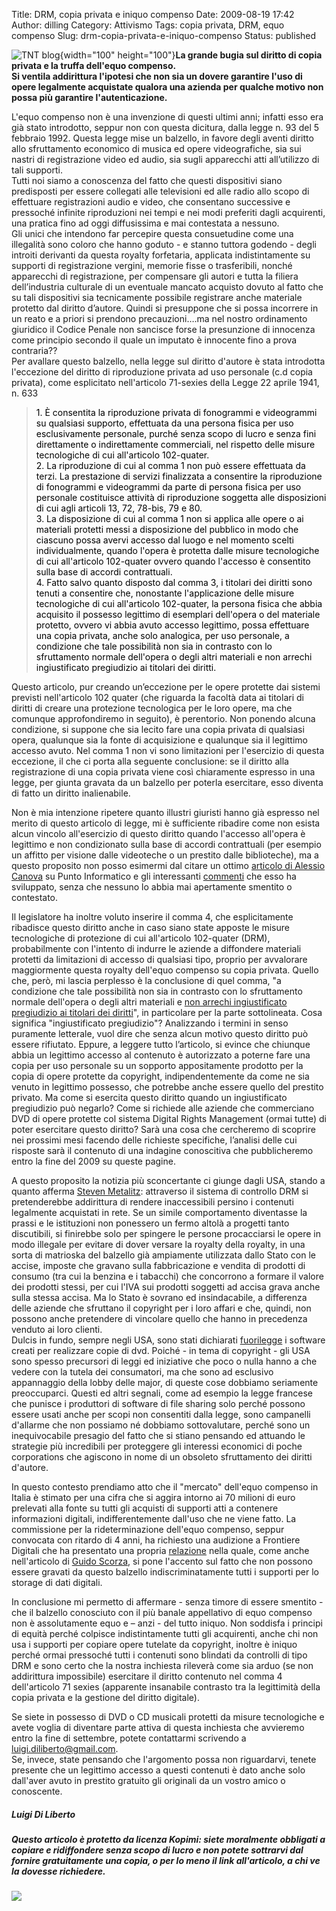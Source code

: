 Title: DRM, copia privata e iniquo compenso
Date: 2009-08-19 17:42
Author: dilling
Category: Attivismo
Tags: copia privata, DRM, equo compenso
Slug: drm-copia-privata-e-iniquo-compenso
Status: published

![TNT blog](http://static.blogo.it/soldiblog/sanremo3.jpg){width="100" height="100"}**La grande bugia sul diritto di copia privata e la truffa dell'equo compenso.  
Si ventila addirittura l'ipotesi che non sia un dovere garantire l'uso di opere legalmente acquistate qualora una azienda per qualche motivo non possa più garantire l'autenticazione.**

**<!--more-->**

L'equo compenso non è una invenzione di questi ultimi anni; infatti esso era già stato introdotto, seppur non con questa dicitura, dalla legge n. 93 del 5 febbraio 1992. Questa legge mise un balzello, in favore degli aventi diritto allo sfruttamento economico di musica ed opere videografiche, sia sui nastri di registrazione video ed audio, sia sugli apparecchi atti all’utilizzo di tali supporti.  
Tutti noi siamo a conoscenza del fatto che questi dispositivi siano predisposti per essere collegati alle televisioni ed alle radio allo scopo di effettuare registrazioni audio e video, che consentano successive e pressoché infinite riproduzioni nei tempi e nei modi preferiti dagli acquirenti, una pratica fino ad oggi diffusissima e mai contestata a nessuno.  
Gli unici che intendono far percepire questa consuetudine come una illegalità sono coloro che hanno goduto - e stanno tuttora godendo - degli introiti derivanti da questa royalty forfetaria, applicata indistintamente su supporti di registrazione vergini, memorie fisse o trasferibili, nonché apparecchi di registrazione, per compensare gli autori e tutta la filiera dell’industria culturale di un eventuale mancato acquisto dovuto al fatto che su tali dispositivi sia tecnicamente possibile registrare anche materiale protetto dal diritto d’autore. Quindi si presuppone che si possa incorrere in un reato e a priori si prendono precauzioni….ma nel nostro ordinamento giuridico il Codice Penale non sancisce forse la presunzione di innocenza come principio secondo il quale un imputato è innocente fino a prova contraria??  
Per avallare questo balzello, nella legge sul diritto d'autore è stata introdotta l'eccezione del diritto di riproduzione privata ad uso personale (c.d copia privata), come esplicitato nell'articolo 71-sexies della Legge 22 aprile 1941, n. 633

> <span style="color: #000000;">1. È consentita la riproduzione privata di fonogrammi e videogrammi su qualsiasi supporto, effettuata da una persona fisica per uso esclusivamente personale, purché senza scopo di lucro e senza fini direttamente o indirettamente commerciali, nel rispetto delle misure tecnologiche di cui all'articolo 102-quater.  
> 2. La riproduzione di cui al comma 1 non può essere effettuata da terzi. La prestazione di servizi finalizzata a consentire la riproduzione di fonogrammi e videogrammi da parte di persona fisica per uso personale costituisce attività di riproduzione soggetta alle disposizioni di cui agli articoli 13, 72, 78-bis, 79 e 80.  
> 3. La disposizione di cui al comma 1 non si applica alle opere o ai materiali protetti messi a disposizione del pubblico in modo che ciascuno possa avervi accesso dal luogo e nel momento scelti individualmente, quando l'opera è protetta dalle misure tecnologiche di cui all'articolo 102-quater ovvero quando l'accesso è consentito sulla base di accordi contrattuali.  
> 4. Fatto salvo quanto disposto dal comma 3, i titolari dei diritti sono tenuti a consentire che, nonostante l'applicazione delle misure tecnologiche di cui all'articolo 102-quater, la persona fisica che abbia acquisito il possesso legittimo di esemplari dell'opera o del materiale protetto, ovvero vi abbia avuto accesso legittimo, possa effettuare una copia privata, anche solo analogica, per uso personale, a condizione che tale possibilità non sia in contrasto con lo sfruttamento normale dell'opera o degli altri materiali e non arrechi ingiustificato pregiudizio ai titolari dei diritti.</span>

Questo articolo, pur creando un’eccezione per le opere protette dai sistemi previsti nell'articolo 102 quater (che riguarda la facoltà data ai titolari di diritti di creare una protezione tecnologica per le loro opere, ma che comunque approfondiremo in seguito), è perentorio. Non ponendo alcuna condizione, si suppone che sia lecito fare una copia privata di qualsiasi opera, qualunque sia la fonte di acquisizione e qualunque sia il legittimo accesso avuto. Nel comma 1 non vi sono limitazioni per l'esercizio di questa eccezione, il che ci porta alla seguente conclusione: se il diritto alla registrazione di una copia privata viene così chiaramente espresso in una legge, per giunta gravata da un balzello per poterla esercitare, esso diventa di fatto un diritto inalienabile.

Non è mia intenzione ripetere quanto illustri giuristi hanno già espresso nel merito di questo articolo di legge, mi è sufficiente ribadire come non esista alcun vincolo all'esercizio di questo diritto quando l'accesso all'opera è legittimo e non condizionato sulla base di accordi contrattuali (per esempio un affitto per visione dalle videoteche o un prestito dalle biblioteche), ma a questo proposito non posso esimermi dal citare un ottimo [articolo di Alessio Canova](http://punto-informatico.it/594311/PI/Commenti/copia-privata-questa-sconosciuta.aspx) su Punto Informatico e gli interessanti [commenti](http://punto-informatico.it/b.aspx?i=594311&m=594313#p594313) che esso ha sviluppato, senza che nessuno lo abbia mai apertamente smentito o contestato.

Il legislatore ha inoltre voluto inserire il comma 4, che esplicitamente ribadisce questo diritto anche in caso siano state apposte le misure tecnologiche di protezione di cui all'articolo 102-quater (DRM), probabilmente con l'intento di indurre le aziende a diffondere materiali protetti da limitazioni di accesso di qualsiasi tipo, proprio per avvalorare maggiormente questa royalty dell'equo compenso su copia privata. Quello che, però, mi lascia perplesso è la conclusione di quel comma, "a condizione che tale possibilità non sia in contrasto con lo sfruttamento normale dell'opera o degli altri materiali e <span style="text-decoration: underline;">non arrechi ingiustificato pregiudizio ai titolari dei diritti</span>", in particolare per la parte sottolineata. Cosa significa "ingiustificato pregiudizio"? Analizzando i termini in senso puramente letterale, vuol dire che senza alcun motivo questo diritto può essere rifiutato. Eppure, a leggere tutto l’articolo, si evince che chiunque abbia un legittimo accesso al contenuto è autorizzato a poterne fare una copia per uso personale su un sopporto appositamente prodotto per la copia di opere protette da copyright, indipendentemente da come ne sia venuto in legittimo possesso, che potrebbe anche essere quello del prestito privato. Ma come si esercita questo diritto quando un ingiustificato pregiudizio può negarlo? Come si richiede alle aziende che commerciano DVD di opere protette col sistema Digital Rights Management (ormai tutte) di poter esercitare questo diritto? Sarà una cosa che cercheremo di scoprire nei prossimi mesi facendo delle richieste specifiche, l’analisi delle cui risposte sarà il contenuto di una indagine conoscitiva che pubblicheremo entro la fine del 2009 su queste pagine.

A questo proposito la notizia più sconcertante ci giunge dagli USA, stando a quanto afferma [Steven Metalitz](http://blog.tntvillage.scambioetico.org/?p=2721): attraverso il sistema di controllo DRM si pretenderebbe addirittura di rendere inaccessibili persino i contenuti legalmente acquistati in rete. Se un simile comportamento diventasse la prassi e le istituzioni non ponessero un fermo altolà a progetti tanto discutibili, si finirebbe solo per spingere le persone procacciarsi le opere in modo illegale per evitare di dover versare la royalty della royalty, in una sorta di matrioska del balzello già ampiamente utilizzata dallo Stato con le accise, imposte che gravano sulla fabbricazione e vendita di prodotti di consumo (tra cui la benzina e i tabacchi) che concorrono a formare il valore dei prodotti stessi, per cui l'IVA sui prodotti soggetti ad accisa grava anche sulla stessa accisa. Ma lo Stato è sovrano ed insindacabile, a differenza delle aziende che sfruttano il copyright per i loro affari e che, quindi, non possono anche pretendere di vincolare quello che hanno in precedenza venduto ai loro clienti.  
Dulcis in fundo, sempre negli USA, sono stati dichiarati [fuorilegge](http://it.reuters.com/article/internetNews/idITMIE57B07F20090812) i software creati per realizzare copie di dvd. Poiché - in tema di copyright - gli USA sono spesso precursori di leggi ed iniziative che poco o nulla hanno a che vedere con la tutela dei consumatori, ma che sono ad esclusivo appannaggio della lobby delle major, di queste cose dobbiamo seriamente preoccuparci. Questi ed altri segnali, come ad esempio la legge francese che punisce i produttori di software di file sharing solo perché possono essere usati anche per scopi non consentiti dalla legge, sono campanelli d'allarme che non possiamo né dobbiamo sottovalutare, perché sono un inequivocabile presagio del fatto che si stiano pensando ed attuando le strategie più incredibili per proteggere gli interessi economici di poche corporations che agiscono in nome di un obsoleto sfruttamento dei diritti d'autore.

In questo contesto prendiamo atto che il "mercato" dell'equo compenso in Italia è stimato per una cifra che si aggira intorno ai 70 milioni di euro prelevati alla fonte su tutti gli acquisti di supporti atti a contenere informazioni digitali, indifferentemente dall'uso che ne viene fatto. La commissione per la rideterminazione dell'equo compenso, seppur convocata con ritardo di 4 anni, ha richiesto una audizione a Frontiere Digitali che ha presentato una propria [relazione](http://computerlaw.files.wordpress.com/2009/06/2009_06_11-equo_compenso.pdf) nella quale, come anche nell'articolo di [Guido Scorza](http://punto-informatico.it/2693436_2/PI/Commenti/futuro-della-conoscenza-della-cultura.aspx), si pone l'accento sul fatto che non possono essere gravati da questo balzello indiscriminatamente tutti i supporti per lo storage di dati digitali.

In conclusione mi permetto di affermare - senza timore di essere smentito - che il balzello conosciuto con il più banale appellativo di equo compenso non è assolutamente equo e – anzi - del tutto iniquo. Non soddisfa i principi di equità perché colpisce indistintamente tutti gli acquirenti, anche chi non usa i supporti per copiare opere tutelate da copyright, inoltre è iniquo perché ormai pressoché tutti i contenuti sono blindati da controlli di tipo DRM e sono certo che la nostra inchiesta rileverà come sia arduo (se non addirittura impossibile) esercitare il diritto contenuto nel comma 4 dell'articolo 71 sexies (apparente insanabile contrasto tra la legittimità della copia privata e la gestione del diritto digitale).

Se siete in possesso di DVD o CD musicali protetti da misure tecnologiche e avete voglia di diventare parte attiva di questa inchiesta che avvieremo entro la fine di settembre, potete contattarmi scrivendo a <luigi.diliberto@gmail.com>.  
Se, invece, state pensando che l'argomento possa non riguardarvi, tenete presente che un legittimo accesso a questi contenuti è dato anche solo dall'aver avuto in prestito gratuito gli originali da un vostro amico o conoscente.

##### ***Luigi Di Liberto***

##### ***Questo articolo è protetto da licenza Kopimi: siete moralmente obbligati a copiare e ridiffondere senza scopo di lucro e non potete sottrarvi dal fornire gratuitamente una copia, o per lo meno il link all'articolo, a chi ve la dovesse richiedere.***

![](http://www.kopimi.com/kopimi/k/kopimi_gay.gif)

